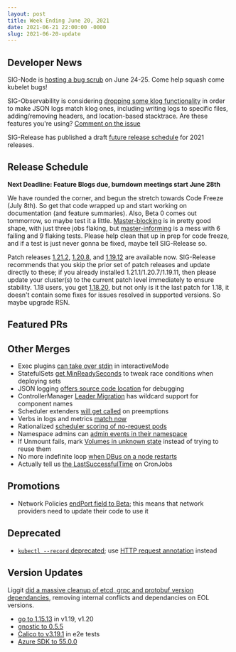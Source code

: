 ```yaml
---
layout: post
title: Week Ending June 20, 2021
date: 2021-06-21 22:00:00 -0000
slug: 2021-06-20-update
---
```


## Developer News

SIG-Node is [hosting a bug scrub](https://hackmd.io/@sig-node-bug-scrub/S1gQnDbjO) on June 24-25.  Come help squash come kubelet bugs!

SIG-Observability is considering [dropping some klog functionality](https://groups.google.com/g/kubernetes-dev/c/dAzHAdxe6ok) in order to make JSON logs match klog ones, including writing logs to specific files, adding/removing headers, and location-based stacktrace.  Are these features you're using?  [Comment on the issue](https://github.com/kubernetes/kubernetes/issues/99270)

SIG-Release has published a draft [future release schedule](https://groups.google.com/g/kubernetes-dev/c/UYBJv5cg000) for 2021 releases.

## Release Schedule

**Next Deadline: Feature Blogs due, burndown meetings start June 28th**

We have rounded the corner, and begun the stretch towards Code Freeze (July 8th).  So get that code wrapped up and start working on documentation (and feature summaries).  Also, Beta 0 comes out tommorrow, so maybe test it a little. [Master-blocking](https://testgrid.k8s.io/sig-release-master-blocking) is in pretty good shape, with just three jobs flaking, but [master-informing](https://testgrid.k8s.io/sig-release-master-informing) is a mess with 6 failing and 9 flaking tests. Please help clean that up in prep for code freeze, and if a test is just never gonna be fixed, maybe tell SIG-Release so.

Patch releases [1.21.2](https://github.com/kubernetes/kubernetes/blob/master/CHANGELOG/CHANGELOG-1.21.md), [1.20.8](https://github.com/kubernetes/kubernetes/blob/master/CHANGELOG/CHANGELOG-1.20.md), and [1.19.12](https://github.com/kubernetes/kubernetes/blob/master/CHANGELOG/CHANGELOG-1.19.md) are available now. SIG-Release recommends that you skip the prior set of patch releases and update directly to these; if you already installed 1.21.1/1.20.7/1.19.11, then please update your cluster(s) to the current patch level immediately to ensure stability.  1.18 users, you get [1.18.20](https://github.com/kubernetes/kubernetes/blob/master/CHANGELOG/CHANGELOG-1.18.md), but not only is it the last patch for 1.18, it doesn't contain some fixes for issues resolved in supported versions.  So maybe upgrade RSN.

## Featured PRs


## Other Merges

* Exec plugins [can take over stdin](https://github.com/kubernetes/kubernetes/pull/99310) in interactiveMode
* StatefulSets [get MinReadySeconds](https://github.com/kubernetes/kubernetes/pull/101316) to tweak race conditions when deploying sets
* JSON logging [offers source code location](https://github.com/kubernetes/kubernetes/pull/102437) for debugging
* ControllerManager [Leader Migration](https://github.com/kubernetes/kubernetes/pull/102711) has wildcard support for component names
* Scheduler extenders [will get called](https://github.com/kubernetes/kubernetes/pull/103019) on preemptions
* Verbs in logs and metrics [match now](https://github.com/kubernetes/kubernetes/pull/102934)
* Rationalized [scheduler scoring of no-request pods](https://github.com/kubernetes/kubernetes/pull/102925)
* Namespace admins can [admin events in their namespace](https://github.com/kubernetes/kubernetes/pull/102858)
* If Unmount fails, mark [Volumes in unknown state](https://github.com/kubernetes/kubernetes/pull/100183) instead of trying to reuse them
* No more indefinite loop [when DBus on a node restarts](https://github.com/kubernetes/kubernetes/pull/100369)
* Actually tell us [the LastSuccessfulTime](https://github.com/kubernetes/kubernetes/pull/102642) on CronJobs

## Promotions

* Network Policies [endPort field to Beta](https://github.com/kubernetes/kubernetes/pull/102834); this means that network providers need to update their code to use it

## Deprecated

* [`kubectl --record` deprecated](https://github.com/kubernetes/kubernetes/pull/102873); use [HTTP request annotation](https://github.com/kubernetes/enhancements/tree/master/keps/sig-cli/859-kubectl-headers) instead

## Version Updates

Liggit [did a massive cleanup of etcd, grpc and protobuf version dependancies](https://github.com/kubernetes/kubernetes/pull/100488), removing internal conflicts and dependancies on EOL versions.

* [go to 1.15.13](https://github.com/kubernetes/kubernetes/pull/102809) in v1.19, v1.20
* [gnostic to 0.5.5](https://github.com/kubernetes/kubernetes/pull/102783)
* [Calico to v3.19.1](https://github.com/kubernetes/kubernetes/pull/102386) in e2e tests
* [Azure SDK to 55.0.0](https://github.com/kubernetes/kubernetes/pull/102441)
